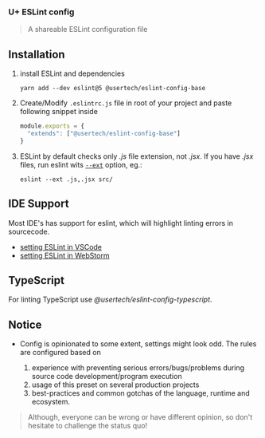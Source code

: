 ### U+ ESLint config
> A shareable ESLint configuration file

## Installation

1.  install ESLint and dependencies

    `yarn add --dev eslint@5 @usertech/eslint-config-base`

1.  Create/Modify `.eslintrc.js` file in root of your project and paste following snippet inside

    ```js
    module.exports = {
      "extends": ["@usertech/eslint-config-base"]
    }
    ```
1. ESLint by default checks only _.js_ file extension, not _.jsx_. If you have _.jsx_ files, run eslint wits [`--ext`](https://eslint.org/docs/user-guide/command-line-interface#--ext) option, eg.:

    ```
    eslint --ext .js,.jsx src/
    ```

## IDE Support

Most IDE's has support for eslint, which will highlight linting errors in sourcecode.

* [setting ESLint in VSCode](https://marketplace.visualstudio.com/items?itemName=dbaeumer.vscode-eslint)
* [setting ESLint in WebStorm](https://www.jetbrains.com/help/webstorm/eslint.html)

## TypeScript

For linting TypeScript use _@usertech/eslint-config-typescript_.

## Notice

* Config is opinionated to some extent, settings might look odd. The rules are configured based on

  1.  experience with preventing serious errors/bugs/problems during source code development/program execution
  2.  usage of this preset on several production projects
  3.  best-practices and common gotchas of the language, runtime and ecosystem.

> Although, everyone can be wrong or have different opinion, so don't hesitate to challenge the status quo!
